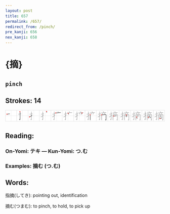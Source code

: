 ```yaml
---
layout: post
title: 657
permalink: /657/
redirect_from: /pinch/
pre_kanji: 656
nex_kanji: 658
---
```


# {摘}

## `pinch`

## Strokes: 14

<div class="stroke"><img src="../images/E69198.png" /></div>

## Reading:

### On-Yomi: テキ &mdash; Kun-Yomi: つ.む

### Examples: 摘む (つ.む)

## Words:

指摘(してき): pointing out, identification

摘む(つまむ): to pinch, to hold, to pick up
